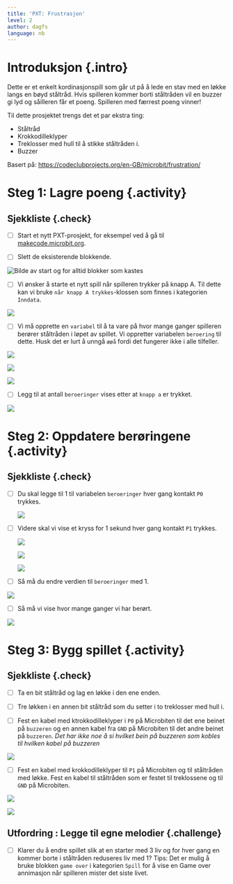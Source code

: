 ```yaml
---
title: 'PXT: Frustrasjon'
level: 2
author: dagfs
language: nb
---
```


# Introduksjon {.intro}

Dette er et enkelt kordinasjonspill som går ut på å lede en stav med en løkke langs en bøyd ståltråd. Hvis spilleren kommer borti ståltråden vil en buzzer gi lyd og såilleren får et poeng. Spilleren med færrest poeng vinner!

Til dette prosjektet trengs det et par ekstra ting:

- Ståltråd
- Krokkodilleklyper
- Treklosser med hull til å stikke ståltråden i.
- Buzzer

Basert på: https://codeclubprojects.org/en-GB/microbit/frustration/

# Steg 1: Lagre poeng {.activity}

## Sjekkliste {.check}

- [ ] Start et nytt PXT-prosjekt, for eksempel ved å gå til
  [makecode.microbit.org](https://makecode.microbit.org/?lang=no).

- [ ] Slett de eksisterende blokkende.

 ![Bilde av start og for alltid blokker som kastes](slett_standard_blokker.png)

- [ ] Vi ønsker å starte et nytt spill når spilleren trykker på knapp A. Til dette kan vi bruke `når knapp A trykkes`-klossen som finnes i kategorien `Inndata`.

 ![](naar_a_trykkes.png)


  - [ ] Vi må opprette en `variabel` til å ta vare på hvor mange ganger spilleren berører ståltråden i løpet av spillet. Vi oppretter variabelen `beroering` til dette. Husk det er lurt å unngå `æøå` fordi det fungerer ikke i alle tilfeller.

   ![](lag_variabel_beroeringer.png)

   ![](lag_variabel_beroeringer2.png)

   ![](variabel_beroeringer.png)



   - [ ] Legg til at antall `beroeringer` vises etter at `knapp a` er trykket.

  ![](vis_tall_beroeringer.png)  

# Steg 2: Oppdatere berøringene {.activity}

## Sjekkliste {.check}

- [ ] Du skal legge til 1 til variabelen `beroeringer` hver gang kontakt `P0` trykkes.

	![](kontakt_p0_trykkes.png)

- [ ] Videre skal vi vise et kryss for 1 sekund hver gang kontakt `P1` trykkes.

  ![](pin1_bilde.png)

  ![](pin1_musikk.png)

  ![](pin1_pause.png)

- [ ] Så må du endre verdien til `beroeringer` med 1.

![](endre_beroeringer.png)

- [ ] Så må vi vise hvor mange ganger  vi har berørt.

![](vis_beroeringer.png)


# Steg 3: Bygg spillet {.activity}


## Sjekkliste {.check}

- [ ] Ta en bit ståltråd og lag en løkke i den ene enden.

- [ ] Tre løkken i en annen bit ståltråd som du setter i to treklosser med hull i.

- [ ] Fest en kabel med ktrokkodilleklyper i `P0` på Microbiten til det ene beinet på `buzzeren` og en annen kabel fra `GND` på Microbiten til det andre beinet på `buzzeren`. *Det har ikke noe å si hvilket bein på buzzeren som kobles til hvilken kabel på buzzeren*

![](buzzer.png)

- [ ] Fest en kabel med krokkodilleklyper til `P1` på Microbiten og til ståltråden med løkke. Fest en kabel til ståltråden som er festet til treklossene og til `GND` på Microbiten.

![](buzzwire.png)

![](microbit.png)

## Utfordring : Legge til egne melodier {.challenge}

- [ ] Klarer du å endre spillet slik at en starter med 3 liv og for hver gang en kommer borte i ståltråden reduseres liv med 1?
Tips: Det er mulig å bruke blokken `game over` i kategorien `Spill` for å vise en Game over annimasjon når spilleren mister det siste livet.
